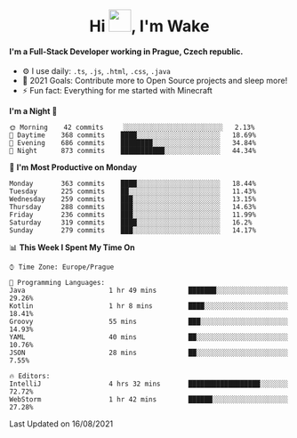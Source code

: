 <h1 align="center">Hi <img src="https://raw.githubusercontent.com/MrWakeCZ/MrWakeCZ/master/Hi.gif" width="40px" />, I'm Wake</h1>

#### I'm a Full-Stack Developer working in Prague, Czech republic.
- ⚙️ I use daily: `.ts`, `.js`, `.html`, `.css`, `.java`
- 🥅 2021 Goals: Contribute more to Open Source projects and sleep more!
- ⚡ Fun fact: Everything for me started with Minecraft

<!--START_SECTION:waka-->
**I'm a Night 🦉** 

```text
🌞 Morning    42 commits     ░░░░░░░░░░░░░░░░░░░░░░░░░   2.13% 
🌆 Daytime    368 commits    ████░░░░░░░░░░░░░░░░░░░░░   18.69% 
🌃 Evening    686 commits    ████████░░░░░░░░░░░░░░░░░   34.84% 
🌙 Night      873 commits    ███████████░░░░░░░░░░░░░░   44.34%

```
📅 **I'm Most Productive on Monday** 

```text
Monday       363 commits    ████░░░░░░░░░░░░░░░░░░░░░   18.44% 
Tuesday      225 commits    ██░░░░░░░░░░░░░░░░░░░░░░░   11.43% 
Wednesday    259 commits    ███░░░░░░░░░░░░░░░░░░░░░░   13.15% 
Thursday     288 commits    ███░░░░░░░░░░░░░░░░░░░░░░   14.63% 
Friday       236 commits    ███░░░░░░░░░░░░░░░░░░░░░░   11.99% 
Saturday     319 commits    ████░░░░░░░░░░░░░░░░░░░░░   16.2% 
Sunday       279 commits    ███░░░░░░░░░░░░░░░░░░░░░░   14.17%

```


📊 **This Week I Spent My Time On** 

```text
⌚︎ Time Zone: Europe/Prague

💬 Programming Languages: 
Java                     1 hr 49 mins        ███████░░░░░░░░░░░░░░░░░░   29.26% 
Kotlin                   1 hr 8 mins         ████░░░░░░░░░░░░░░░░░░░░░   18.41% 
Groovy                   55 mins             ███░░░░░░░░░░░░░░░░░░░░░░   14.93% 
YAML                     40 mins             ██░░░░░░░░░░░░░░░░░░░░░░░   10.76% 
JSON                     28 mins             ██░░░░░░░░░░░░░░░░░░░░░░░   7.55%

🔥 Editors: 
IntelliJ                 4 hrs 32 mins       ██████████████████░░░░░░░   72.72% 
WebStorm                 1 hr 42 mins        ██████░░░░░░░░░░░░░░░░░░░   27.28%

```


 Last Updated on 16/08/2021
<!--END_SECTION:waka-->
